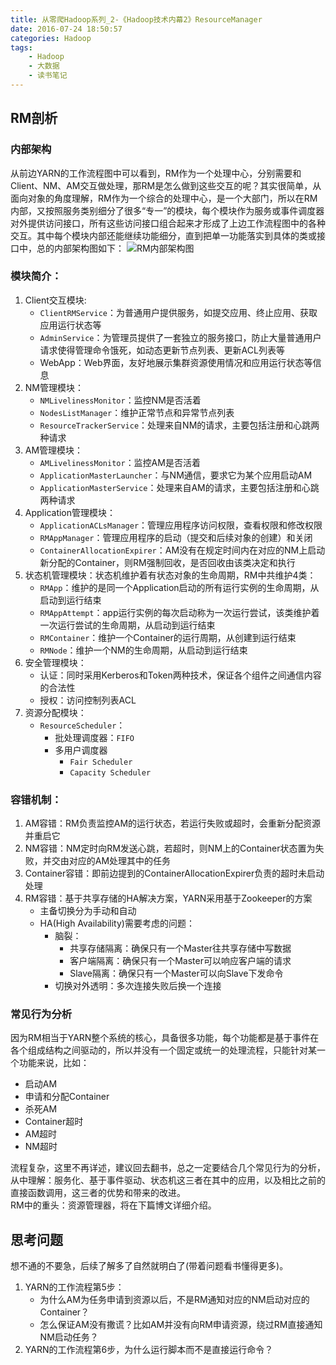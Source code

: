 ```yaml
---
title: 从零爬Hadoop系列_2-《Hadoop技术内幕2》ResourceManager
date: 2016-07-24 18:50:57
categories: Hadoop
tags:
	- Hadoop
	- 大数据
	- 读书笔记
---
```

## RM剖析
### 内部架构
从前边YARN的工作流程图中可以看到，RM作为一个处理中心，分别需要和Client、NM、AM交互做处理，那RM是怎么做到这些交互的呢？其实很简单，从面向对象的角度理解，RM作为一个综合的处理中心，是一个大部门，所以在RM内部，又按照服务类别细分了很多“专一”的模块，每个模块作为服务或事件调度器对外提供访问接口，所有这些访问接口组合起来才形成了上边工作流程图中的各种交互。其中每个模块内部还能继续功能细分，直到把单一功能落实到具体的类或接口中，总的内部架构图如下：
![RM内部架构图](http://obd791hyv.bkt.clouddn.com/hexo/hadoop/RM.PNG)
### 模块简介：
1. Client交互模块:
    * `ClientRMService`：为普通用户提供服务，如提交应用、终止应用、获取应用运行状态等
    * `AdminService`：为管理员提供了一套独立的服务接口，防止大量普通用户请求使得管理命令饿死，如动态更新节点列表、更新ACL列表等
    * WebApp：Web界面，友好地展示集群资源使用情况和应用运行状态等信息
2. NM管理模块：
    * `NMLivelinessMonitor`：监控NM是否活着
    * `NodesListManager`：维护正常节点和异常节点列表
    * `ResourceTrackerService`：处理来自NM的请求，主要包括注册和心跳两种请求
3. AM管理模块：
    * `AMLivelinessMonitor`：监控AM是否活着
    * `ApplicationMasterLauncher`：与NM通信，要求它为某个应用启动AM
    * `ApplicationMasterService`：处理来自AM的请求，主要包括注册和心跳两种请求
4. Application管理模块：
    * `ApplicationACLsManager`：管理应用程序访问权限，查看权限和修改权限
    * `RMAppManager`：管理应用程序的启动（提交和后续对象的创建）和关闭
    * `ContainerAllocationExpirer`：AM没有在规定时间内在对应的NM上启动新分配的Container，则RM强制回收，是否回收由该类决定和执行
5. 状态机管理模块：状态机维护着有状态对象的生命周期，RM中共维护4类：
    * `RMApp`：维护的是同一个Application启动的所有运行实例的生命周期，从启动到运行结束
    * `RMAppAttempt`：app运行实例的每次启动称为一次运行尝试，该类维护着一次运行尝试的生命周期，从启动到运行结束
    * `RMContainer`：维护一个Container的运行周期，从创建到运行结束
    * `RMNode`：维护一个NM的生命周期，从启动到运行结束
6. 安全管理模块：
    * 认证：同时采用Kerberos和Token两种技术，保证各个组件之间通信内容的合法性
    * 授权：访问控制列表ACL
7. 资源分配模块：
    * `ResourceScheduler`：
        * 批处理调度器：`FIFO`
        * 多用户调度器
            * `Fair Scheduler`
            * `Capacity Scheduler`

### 容错机制：
1. AM容错：RM负责监控AM的运行状态，若运行失败或超时，会重新分配资源并重启它
2. NM容错：NM定时向RM发送心跳，若超时，则NM上的Container状态置为失败，并交由对应的AM处理其中的任务
3. Container容错：即前边提到的ContainerAllocationExpirer负责的超时未启动处理
4. RM容错：基于共享存储的HA解决方案，YARN采用基于Zookeeper的方案
    * 主备切换分为手动和自动
    * HA(High Availability)需要考虑的问题：
        * 脑裂：
            * 共享存储隔离：确保只有一个Master往共享存储中写数据
            * 客户端隔离：确保只有一个Master可以响应客户端的请求
            * Slave隔离：确保只有一个Master可以向Slave下发命令
        * 切换对外透明：多次连接失败后换一个连接

### 常见行为分析
因为RM相当于YARN整个系统的核心，具备很多功能，每个功能都是基于事件在各个组成结构之间驱动的，所以并没有一个固定或统一的处理流程，只能针对某一个功能来说，比如：  
* 启动AM
* 申请和分配Container
* 杀死AM
* Container超时
* AM超时
* NM超时  

流程复杂，这里不再详述，建议回去翻书，总之一定要结合几个常见行为的分析，从中理解：服务化、基于事件驱动、状态机这三者在其中的应用，以及相比之前的直接函数调用，这三者的优势和带来的改进。  
RM中的重头：资源管理器，将在下篇博文详细介绍。

## 思考问题
想不通的不要急，后续了解多了自然就明白了(带着问题看书懂得更多)。
1. YARN的工作流程第5步：
    * 为什么AM为任务申请到资源以后，不是RM通知对应的NM启动对应的Container？
    * 怎么保证AM没有撒谎？比如AM并没有向RM申请资源，绕过RM直接通知NM启动任务？
2. YARN的工作流程第6步，为什么运行脚本而不是直接运行命令？